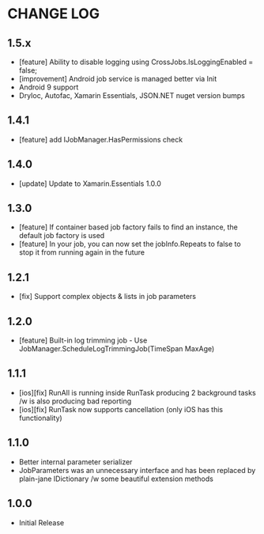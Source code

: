 # CHANGE LOG

## 1.5.x
* [feature] Ability to disable logging using CrossJobs.IsLoggingEnabled = false;
* [improvement] Android job service is managed better via Init
* Android 9 support
* DryIoc, Autofac, Xamarin Essentials, JSON.NET nuget version bumps

## 1.4.1
* [feature] add IJobManager.HasPermissions check

## 1.4.0
* [update] Update to Xamarin.Essentials 1.0.0

## 1.3.0
* [feature] If container based job factory fails to find an instance, the default job factory is used
* [feature] In your job, you can now set the jobInfo.Repeats to false to stop it from running again in the future

## 1.2.1
* [fix] Support complex objects & lists in job parameters

## 1.2.0
* [feature] Built-in log trimming job - Use JobManager.ScheduleLogTrimmingJob(TimeSpan MaxAge)

## 1.1.1
* [ios][fix] RunAll is running inside RunTask producing 2 background tasks /w is also producing bad reporting
* [ios][fix] RunTask now supports cancellation (only iOS has this functionality)

## 1.1.0
* Better internal parameter serializer
* JobParameters was an unnecessary interface and has been replaced by plain-jane IDictionary /w some beautiful extension methods

## 1.0.0
* Initial Release